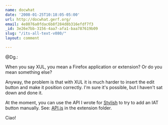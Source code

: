 ```yaml
---
name: docwhat
date: '2008-01-25T10:18:05-05:00'
url: http://docwhat.gerf.org/
email: 4e8076a0fdac6b8f284d8b316efdf7f3
_id: 3e26e7bb-3156-4aa7-afa1-baa787619b09
slug: "/its-all-text-v080/"
layout: comment

---
```


@Dg.:

When you say XUL, you mean a Firefox application or extension?  Or do you mean something else?

Anyway, the problem is that with XUL it is much harder to insert the edit button and make it position correctly.  I'm sure it's possible, but I haven't sat down and done it.

At the moment, you can use the API I wrote for <a href="http://userstyles.org/stylish/" rel="nofollow">Stylish</a> to try to add an IAT button manually.  See: <a href="http://hg.gerf.org/itsalltext/file/9951df6d426c/src/chrome/content/API.js" rel="nofollow">API.js</a> in the extension folder.

Ciao!
